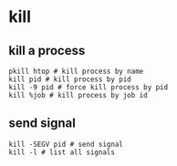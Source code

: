 # kill

## kill a process

```
pkill htop # kill process by name
kill pid # kill process by pid
kill -9 pid # force kill process by pid
kill %job # kill process by job id
```

## send signal

```
kill -SEGV pid # send signal
kill -l # list all signals
```
